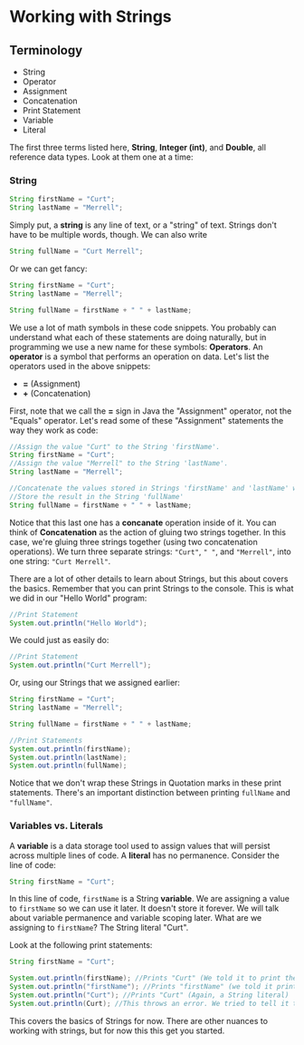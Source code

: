 # Working with Strings

## Terminology
* String
* Operator
* Assignment
* Concatenation
* Print Statement
* Variable
* Literal

The first three terms listed here, **String**, **Integer (int)**, and **Double**, all reference data types. Look at them one at a time:

### String
```Java
String firstName = "Curt";
String lastName = "Merrell";
```

Simply put, a **string** is any line of text, or a "string" of text. Strings don't have to be multiple words, though. We can also write

```java
String fullName = "Curt Merrell";
```

Or we can get fancy:

```Java
String firstName = "Curt";
String lastName = "Merrell";

String fullName = firstName + " " + lastName;
```

We use a lot of math symbols in these code snippets. You probably can understand what each of these statements are doing naturally, but in programming we use a new name for these symbols: **Operators**. An **operator** is a symbol that performs an operation on data. Let's list the operators used in the above snippets:
* **=** (Assignment)
* **+** (Concatenation)

First, note that we call the **=** sign in Java the "Assignment" operator, not the "Equals" operator. Let's read some of these "Assignment" statements the way they work as code:

```java
//Assign the value "Curt" to the String 'firstName'.
String firstName = "Curt";
//Assign the value "Merrell" to the String 'lastName'.
String lastName = "Merrell";

//Concatenate the values stored in Strings 'firstName' and 'lastName' with a space between
//Store the result in the String 'fullName'
String fullName = firstName + " " + lastName;
```

Notice that this last one has a **concanate** operation inside of it. You can think of **Concatenation** as the action of gluing two strings together. In this case, we're gluing three strings together (using two concatenation operations). We turn three separate strings: ```"Curt"```, ```" "```, and ```"Merrell"```, into one string: ```"Curt Merrell"```.

There are a lot of other details to learn about Strings, but this about covers the basics. Remember that you can print Strings to the console. This is what we did in our "Hello World" program:

```java
//Print Statement
System.out.println("Hello World");
```

We could just as easily do:

```java
//Print Statement
System.out.println("Curt Merrell");
```

Or, using our Strings that we assigned earlier:

```java
String firstName = "Curt";
String lastName = "Merrell";

String fullName = firstName + " " + lastName;

//Print Statements
System.out.println(firstName);
System.out.println(lastName);
System.out.println(fullName);
```

Notice that we don't wrap these Strings in Quotation marks in these print statements. There's an important distinction between printing ```fullName``` and ```"fullName"```.

### Variables vs. Literals
A **variable** is a data storage tool used to assign values that will persist across multiple lines of code. A **literal** has no permanence. Consider the line of code:

```java
String firstName = "Curt";
```

In this line of code, ```firstName``` is a String **variable**. We are assigning a value to ```firstName``` so we can use it later. It doesn't store it forever. We will talk about variable permanence and variable scoping later. What are we assigning to ```firstName```? The String literal "Curt".

Look at the following print statements:

```java
String firstName = "Curt";

System.out.println(firstName); //Prints "Curt" (We told it to print the value of an assigned variable)
System.out.println("firstName"); //Prints "firstName" (we told it print a String literal)
System.out.println("Curt"); //Prints "Curt" (Again, a String literal)
System.out.println(Curt); //This throws an error. We tried to tell it to print the value of a variable named "Curt", but we never declared this variable or assigned any value to it.
```

This covers the basics of Strings for now. There are other nuances to working with strings, but for now this this get you started.


```
